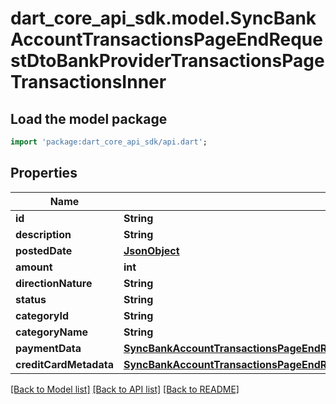 # dart_core_api_sdk.model.SyncBankAccountTransactionsPageEndRequestDtoBankProviderTransactionsPageTransactionsInner

## Load the model package
```dart
import 'package:dart_core_api_sdk/api.dart';
```

## Properties
Name | Type | Description | Notes
------------ | ------------- | ------------- | -------------
**id** | **String** |  | 
**description** | **String** |  | 
**postedDate** | [**JsonObject**](.md) |  | 
**amount** | **int** |  | 
**directionNature** | **String** |  | 
**status** | **String** |  | 
**categoryId** | **String** |  | [optional] 
**categoryName** | **String** |  | [optional] 
**paymentData** | [**SyncBankAccountTransactionsPageEndRequestDtoBankProviderTransactionsPageTransactionsInnerPaymentData**](SyncBankAccountTransactionsPageEndRequestDtoBankProviderTransactionsPageTransactionsInnerPaymentData.md) |  | [optional] 
**creditCardMetadata** | [**SyncBankAccountTransactionsPageEndRequestDtoBankProviderTransactionsPageTransactionsInnerCreditCardMetadata**](SyncBankAccountTransactionsPageEndRequestDtoBankProviderTransactionsPageTransactionsInnerCreditCardMetadata.md) |  | [optional] 

[[Back to Model list]](../README.md#documentation-for-models) [[Back to API list]](../README.md#documentation-for-api-endpoints) [[Back to README]](../README.md)


